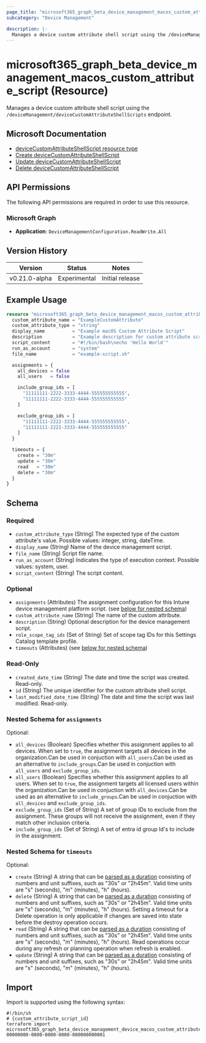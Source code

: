 ```yaml
---
page_title: "microsoft365_graph_beta_device_management_macos_custom_attribute_script Resource - terraform-provider-microsoft365"
subcategory: "Device Management"

description: |-
  Manages a device custom attribute shell script using the /deviceManagement/deviceCustomAttributeShellScripts endpoint.
---
```


# microsoft365_graph_beta_device_management_macos_custom_attribute_script (Resource)

Manages a device custom attribute shell script using the `/deviceManagement/deviceCustomAttributeShellScripts` endpoint.

## Microsoft Documentation

- [deviceCustomAttributeShellScript resource type](https://learn.microsoft.com/en-us/graph/api/resources/intune-devices-devicecustomattributeshellscript?view=graph-rest-beta)
- [Create deviceCustomAttributeShellScript](https://learn.microsoft.com/en-us/graph/api/intune-devices-devicecustomattributeshellscript-create?view=graph-rest-beta)
- [Update deviceCustomAttributeShellScript](https://learn.microsoft.com/en-us/graph/api/intune-devices-devicecustomattributeshellscript-update?view=graph-rest-beta)
- [Delete deviceCustomAttributeShellScript](https://learn.microsoft.com/en-us/graph/api/intune-devices-devicecustomattributeshellscript-delete?view=graph-rest-beta)

## API Permissions

The following API permissions are required in order to use this resource.

### Microsoft Graph

- **Application**: `DeviceManagementConfiguration.ReadWrite.All`

## Version History

| Version | Status | Notes |
|---------|--------|-------|
| v0.21.0-alpha | Experimental | Initial release |

## Example Usage

```terraform
resource "microsoft365_graph_beta_device_management_macos_custom_attribute_script" "example" {
  custom_attribute_name = "ExampleCustomAttribute"
  custom_attribute_type = "string"
  display_name          = "Example macOS Custom Attribute Script"
  description           = "Example description for custom attribute script."
  script_content        = "#!/bin/bash\necho 'Hello World'"
  run_as_account        = "system"
  file_name             = "example-script.sh"

  assignments = {
    all_devices = false
    all_users   = false

    include_group_ids = [
      "11111111-2222-3333-4444-555555555555",
      "11111111-2222-3333-4444-555555555555"
    ]

    exclude_group_ids = [
      "11111111-2222-3333-4444-555555555555",
      "11111111-2222-3333-4444-555555555555"
    ]
  }

  timeouts = {
    create = "30m"
    update = "30m"
    read   = "30m"
    delete = "30m"
  }
}
```

<!-- schema generated by tfplugindocs -->
## Schema

### Required

- `custom_attribute_type` (String) The expected type of the custom attribute's value. Possible values: integer, string, dateTime.
- `display_name` (String) Name of the device management script.
- `file_name` (String) Script file name.
- `run_as_account` (String) Indicates the type of execution context. Possible values: system, user.
- `script_content` (String) The script content.

### Optional

- `assignments` (Attributes) The assignment configuration for this Intune device management platform script. (see [below for nested schema](#nestedatt--assignments))
- `custom_attribute_name` (String) The name of the custom attribute.
- `description` (String) Optional description for the device management script.
- `role_scope_tag_ids` (Set of String) Set of scope tag IDs for this Settings Catalog template profile.
- `timeouts` (Attributes) (see [below for nested schema](#nestedatt--timeouts))

### Read-Only

- `created_date_time` (String) The date and time the script was created. Read-only.
- `id` (String) The unique identifier for the custom attribute shell script.
- `last_modified_date_time` (String) The date and time the script was last modified. Read-only.

<a id="nestedatt--assignments"></a>
### Nested Schema for `assignments`

Optional:

- `all_devices` (Boolean) Specifies whether this assignment applies to all devices. When set to `true`, the assignment targets all devices in the organization.Can be used in conjuction with `all_users`.Can be used as an alternative to `include_groups`.Can be used in conjuction with `all_users` and `exclude_group_ids`.
- `all_users` (Boolean) Specifies whether this assignment applies to all users. When set to `true`, the assignment targets all licensed users within the organization.Can be used in conjuction with `all_devices`.Can be used as an alternative to `include_groups`.Can be used in conjuction with `all_devices` and `exclude_group_ids`.
- `exclude_group_ids` (Set of String) A set of group IDs to exclude from the assignment. These groups will not receive the assignment, even if they match other inclusion criteria.
- `include_group_ids` (Set of String) A set of entra id group Id's to include in the assignment.


<a id="nestedatt--timeouts"></a>
### Nested Schema for `timeouts`

Optional:

- `create` (String) A string that can be [parsed as a duration](https://pkg.go.dev/time#ParseDuration) consisting of numbers and unit suffixes, such as "30s" or "2h45m". Valid time units are "s" (seconds), "m" (minutes), "h" (hours).
- `delete` (String) A string that can be [parsed as a duration](https://pkg.go.dev/time#ParseDuration) consisting of numbers and unit suffixes, such as "30s" or "2h45m". Valid time units are "s" (seconds), "m" (minutes), "h" (hours). Setting a timeout for a Delete operation is only applicable if changes are saved into state before the destroy operation occurs.
- `read` (String) A string that can be [parsed as a duration](https://pkg.go.dev/time#ParseDuration) consisting of numbers and unit suffixes, such as "30s" or "2h45m". Valid time units are "s" (seconds), "m" (minutes), "h" (hours). Read operations occur during any refresh or planning operation when refresh is enabled.
- `update` (String) A string that can be [parsed as a duration](https://pkg.go.dev/time#ParseDuration) consisting of numbers and unit suffixes, such as "30s" or "2h45m". Valid time units are "s" (seconds), "m" (minutes), "h" (hours).

## Import

Import is supported using the following syntax:

```shell
#!/bin/sh
# {custom_attribute_script_id}
terraform import microsoft365_graph_beta_device_management_device_macos_custom_attribute_script.example 00000000-0000-0000-0000-000000000001
```
